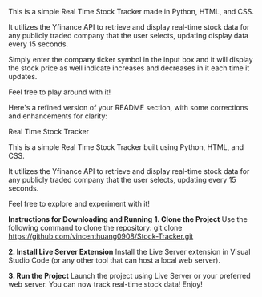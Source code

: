 This is a simple Real Time Stock Tracker made in Python, HTML, and CSS.

It utilizes the Yfinance API to retrieve and display real-time stock data for any publicly traded company that the user selects, updating display data every 15 seconds.

Simply enter the company ticker symbol in the input box and it will display the stock price as well indicate increases and decreases in it each time it updates.

Feel free to play around with it!


Here's a refined version of your README section, with some corrections and enhancements for clarity:

Real Time Stock Tracker

This is a simple Real Time Stock Tracker built using Python, HTML, and CSS.

It utilizes the Yfinance API to retrieve and display real-time stock data for any publicly traded company that the user selects, updating every 15 seconds.

Feel free to explore and experiment with it!



**Instructions for Downloading and Running**
**1. Clone the Project**
Use the following command to clone the repository:
git clone https://github.com/vincenthuang0908/Stock-Tracker.git

**2. Install Live Server Extension**
Install the Live Server extension in Visual Studio Code (or any other tool that can host a local web server).

**3. Run the Project**
Launch the project using Live Server or your preferred web server.
You can now track real-time stock data!
Enjoy!
